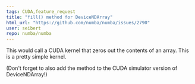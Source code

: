 ```yaml
---
tags: CUDA,feature_request
title: "fill() method for DeviceNDArray"
html_url: "https://github.com/numba/numba/issues/2790"
user: seibert
repo: numba/numba
---
```


This would call a CUDA kernel that zeros out the contents of an array.  This is a pretty simple kernel.

(Don't forget to also add the method to the CUDA simulator version of DeviceNDArray!)
